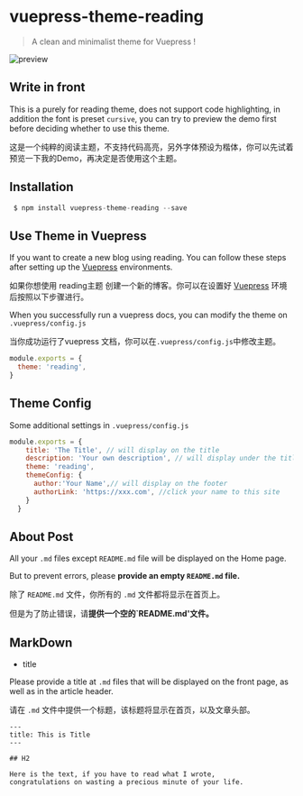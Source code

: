 
# vuepress-theme-reading

>A clean and minimalist theme for Vuepress !

![preview](https://s2.loli.net/2022/04/12/RBsjZ2nvgWYXcTh.png)

## Write in front

This is a purely for reading theme, does not support code highlighting, in addition the font is preset `cursive`, you can try to preview the demo first before deciding whether to use this theme.

这是一个纯粹的阅读主题，不支持代码高亮，另外字体预设为楷体，你可以先试着预览一下我的Demo，再决定是否使用这个主题。

## Installation

```js
 $ npm install vuepress-theme-reading --save
```


## Use Theme in Vuepress

If you want to create a new blog using reading. You can follow these steps after setting up the [Vuepress](https://www.vuepress.cn/) environments.

如果你想使用 reading主题 创建一个新的博客。你可以在设置好 [Vuepress](https://www.vuepress.cn/) 环境后按照以下步骤进行。

When you successfully run a vuepress docs, you can modify the theme on `.vuepress/config.js` 

当你成功运行了vuepress 文档，你可以在`.vuepress/config.js`中修改主题。

```js
module.exports = {
  theme: 'reading',
}
```
## Theme Config

Some additional settings in `.vuepress/config.js` 

```js
module.exports = {
    title: 'The Title', // will display on the title
    description: 'Your own description', // will display under the title
    theme: 'reading',
    themeConfig: {
      author:'Your Name',// will display on the footer
      authorLink: 'https://xxx.com', //click your name to this site
    }
  }
```


## About Post

All your `.md` files except `README.md` file will be displayed on the Home page. 

But to prevent errors, please **provide an empty `README.md` file.**

除了 `README.md` 文件，你所有的 `.md` 文件都将显示在首页上。

但是为了防止错误，请**提供一个空的`README.md'文件。**

## MarkDown

- title 

Please provide a title at `.md` files that will be displayed on the front page, as well as in the article header.

请在 `.md` 文件中提供一个标题，该标题将显示在首页，以及文章头部。

```
---
title: This is Title
---

## H2

Here is the text, if you have to read what I wrote,
congratulations on wasting a precious minute of your life.

```

